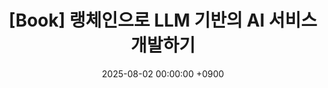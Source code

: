 ---
layout: post
title: "[Book] 랭체인으로 LLM 기반의 AI 서비스 개발하기"
categories:
- "AI"
tags:
- "LLM"
- "LangChain"
- "Book"
date: "2025-08-02 00:00:00 +0900"
toc: true
---